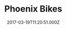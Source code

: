 ---
date: 2017-03-19T11:20:51.000Z
title: Phoenix Bikes
latitude: 52.27188157471372
longitude: 0.5163836707414367
category: checkin
---